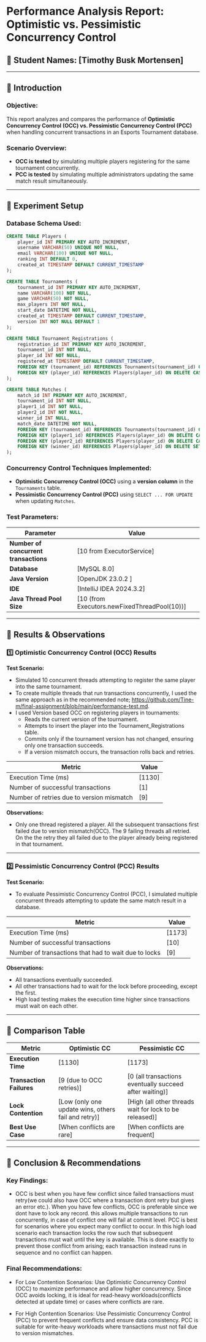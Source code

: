 # **Performance Analysis Report: Optimistic vs. Pessimistic Concurrency Control**

## **📝 Student Names: [Timothy Busk Mortensen]**

---

## **📌 Introduction**
### **Objective:**
This report analyzes and compares the performance of **Optimistic Concurrency Control (OCC) vs. Pessimistic Concurrency Control (PCC)** when handling concurrent transactions in an Esports Tournament database.

### **Scenario Overview:**
- **OCC is tested** by simulating multiple players registering for the same tournament concurrently.
- **PCC is tested** by simulating multiple administrators updating the same match result simultaneously.

---

## **📌 Experiment Setup**
### **Database Schema Used:**
```sql
CREATE TABLE Players (
    player_id INT PRIMARY KEY AUTO_INCREMENT,
    username VARCHAR(50) UNIQUE NOT NULL,
    email VARCHAR(100) UNIQUE NOT NULL,
    ranking INT DEFAULT 0,
    created_at TIMESTAMP DEFAULT CURRENT_TIMESTAMP
);

CREATE TABLE Tournaments (
    tournament_id INT PRIMARY KEY AUTO_INCREMENT,
    name VARCHAR(100) NOT NULL,
    game VARCHAR(50) NOT NULL,
    max_players INT NOT NULL,
    start_date DATETIME NOT NULL,
    created_at TIMESTAMP DEFAULT CURRENT_TIMESTAMP,
    version INT NOT NULL DEFAULT 1
);

CREATE TABLE Tournament_Registrations (
    registration_id INT PRIMARY KEY AUTO_INCREMENT,
    tournament_id INT NOT NULL,
    player_id INT NOT NULL,
    registered_at TIMESTAMP DEFAULT CURRENT_TIMESTAMP,
    FOREIGN KEY (tournament_id) REFERENCES Tournaments(tournament_id) ON DELETE CASCADE,
    FOREIGN KEY (player_id) REFERENCES Players(player_id) ON DELETE CASCADE
);

CREATE TABLE Matches (
    match_id INT PRIMARY KEY AUTO_INCREMENT,
    tournament_id INT NOT NULL,
    player1_id INT NOT NULL,
    player2_id INT NOT NULL,
    winner_id INT NULL,
    match_date DATETIME NOT NULL,
    FOREIGN KEY (tournament_id) REFERENCES Tournaments(tournament_id) ON DELETE CASCADE,
    FOREIGN KEY (player1_id) REFERENCES Players(player_id) ON DELETE CASCADE,
    FOREIGN KEY (player2_id) REFERENCES Players(player_id) ON DELETE CASCADE,
    FOREIGN KEY (winner_id) REFERENCES Players(player_id) ON DELETE SET NULL
);
```

### **Concurrency Control Techniques Implemented:**
- **Optimistic Concurrency Control (OCC)** using a **version column** in the `Tournaments` table.
- **Pessimistic Concurrency Control (PCC)** using `SELECT ... FOR UPDATE` when updating `Matches`.

### **Test Parameters:**
| Parameter        | Value |
|-----------------|-------|
| **Number of concurrent transactions** | [10 from ExecutorService] |
| **Database** | [MySQL 8.0] |
| **Java Version** | [OpenJDK 23.0.2 ] |
| **IDE** | [IntelliJ IDEA 2024.3.2] |
| **Java Thread Pool Size** | [10 (from Executors.newFixedThreadPool(10))] |

---

## **📌 Results & Observations**

### **1️⃣ Optimistic Concurrency Control (OCC) Results**
**Test Scenario:** 
- Simulated 10 concurrent threads attempting to register the same player into the same tournament. 
- To create multiple threads that run transactions concurrently, I used the same approach as in the recommended note; https://github.com/Tine-m/final-assignment/blob/main/performance-test.md.
- I used Version based OCC on registering players in tournaments:
    - Reads the current version of the tournament.
    - Attempts to insert the player into the Tournament_Registrations table.
    - Commits only if the tournament version has not changed, ensuring only one transaction succeeds.
    - If a version mismatch occurs, the transaction rolls back and retries.

| **Metric** | **Value** |
|-----------|----------|
| Execution Time (ms) | [1130] |
| Number of successful transactions | [1] |
| Number of retries due to version mismatch | [9] |

**Observations:**
- Only one thread registered a player. All the subsequent transactions first failed due to version mismatch(OCC). The 9 failing threads all retried. On the the retry they all failed due to the player already being registered in that tournament. 
---

### **2️⃣ Pessimistic Concurrency Control (PCC) Results**
**Test Scenario:** 
- To evaluate Pessimistic Concurrency Control (PCC), I simulated multiple concurrent threads attempting to update the same match result in a database.

| **Metric** | **Value** |
|-----------|----------|
| Execution Time (ms) | [1173] |
| Number of successful transactions | [10] |
| Number of transactions that had to wait due to locks | [9] |

**Observations:**
- All transactions eventually succeeded.
- All other transactions had to wait for the lock before proceeding, except the first. 
- High load testing makes the execution time higher since transactions must wait on each other. 

---

## **📌 Comparison Table**
| **Metric**               | **Optimistic CC** | **Pessimistic CC** |
|--------------------------|------------------|------------------|
| **Execution Time**       | [1130] | [1173] |
| **Transaction Failures** | [9 (due to OCC retries)] | [0 (all transactions eventually succeed after waiting)] |
| **Lock Contention**      | [Low (only one update wins, others fail and retry)] | [High (all other threads wait for lock to be released)] |
| **Best Use Case**       | [When conflicts are rare] | [When conflicts are frequent] |

---

## **📌 Conclusion & Recommendations**
### **Key Findings:**
- OCC is best when you have few conflict since failed transactions must retry(we could also have OCC where a transaction dont retry but gives an error etc.). When you have few conflicts, OCC is preferable since we dont have to lock any record. this allows multiple transactions to run concurrently, in case of conflict one will fail at commit level. PCC is best for scenarios where you expect many conflict to occur. In this high load scenario each transaction locks the row such that subsequent transactions must wait until the key is available. This is done exactly to prevent those conflict from arising; each transaction instead runs in sequence and no conflict can happen. 
### **Final Recommendations:**
- For Low Contention Scenarios: Use Optimistic Concurrency Control (OCC) to maximize performance and allow higher concurrency. Since OCC avoids locking, it is ideal for read-heavy workloads(conflicts detected at update time) or cases where conflicts are rare.

- For High Contention Scenarios: Use Pessimistic Concurrency Control (PCC) to prevent frequent conflicts and ensure data consistency. PCC is suitable for write-heavy workloads where transactions must not fail due to version mismatches.